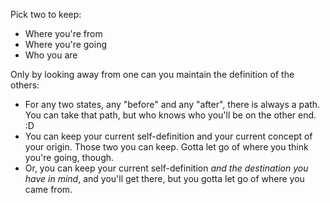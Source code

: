 Pick two to keep:

- Where you're from
- Where you're going
- Who you are

Only by looking away from one can you maintain the definition of the others:

- For any two states, any "before" and any "after", there is always a path. You can take that path, but who knows who you'll be on the other end. :D
- You can keep your current self-definition and your current concept of your origin. Those two you can keep. Gotta let go of where you think you're going, though.
- Or, you can keep your current self-definition _and the destination you have in mind_, and you'll get there, but you gotta let go of where you came from.
